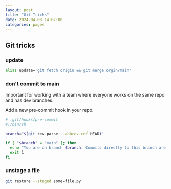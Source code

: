 ```yaml
---
layout: post
title: "Git Tricks"
date: 2024-04-03 14:07:00
categories: pages
---
```


## Git tricks

### update
```bash
alias update='git fetch origin && git merge orgin/main'
```

### don't commit to main
Important for working with a team where everyone works on the same repo and has dev branches.

Add a new pre-commit hook in your repo.
```bash
# .git/hooks/pre-commit
#!/bin/sh

branch="$(git rev-parse --abbrev-ref HEAD)"

if [ "$branch" = "main" ]; then
  echo "You are on branch $branch. Commits directly to this branch are not allowed."
  exit 1
fi
```

### unstage a file
```bash
git restore --staged some-file.py
```
